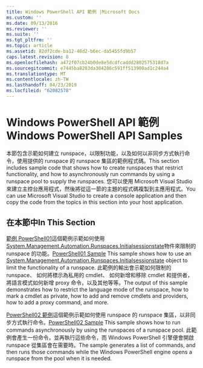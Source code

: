 ```yaml
---
title: Windows PowerShell API 範例 |Microsoft Docs
ms.custom: ''
ms.date: 09/13/2016
ms.reviewer: ''
ms.suite: ''
ms.tgt_pltfrm: ''
ms.topic: article
ms.assetid: 82df2cde-ba12-46d2-b6ec-da5455fd9b57
caps.latest.revision: 8
ms.openlocfilehash: a472f07cb24b0de8e5dcdfcaddd2802575318d7a
ms.sourcegitcommit: e7445ba8203da304286c591ff513900ad1c244a4
ms.translationtype: MT
ms.contentlocale: zh-TW
ms.lasthandoff: 04/23/2019
ms.locfileid: "62082578"
---
```

# <a name="windows-powershell-api-samples"></a><span data-ttu-id="4b90f-102">Windows PowerShell API 範例</span><span class="sxs-lookup"><span data-stu-id="4b90f-102">Windows PowerShell API Samples</span></span>

<span data-ttu-id="4b90f-103">本節包含示範如何建立 runspace，以限制功能，以及如何以非同步方式執行命令，使用提供的 runspace 的 runspace 集區的範例程式碼。</span><span class="sxs-lookup"><span data-stu-id="4b90f-103">This section includes sample code that shows how to create runspaces that restrict functionality, and how to asynchronously run commands by using a runspace pool to supply the runspaces.</span></span> <span data-ttu-id="4b90f-104">您可以使用 Microsoft Visual Studio 來建立主控台應用程式，然後將從這一節的主題的程式碼複製到主應用程式。</span><span class="sxs-lookup"><span data-stu-id="4b90f-104">You can use Microsoft Visual Studio to create a console application and then copy the code from the topics in this section into your host application.</span></span>

## <a name="in-this-section"></a><span data-ttu-id="4b90f-105">在本節中</span><span class="sxs-lookup"><span data-stu-id="4b90f-105">In This Section</span></span>

<span data-ttu-id="4b90f-106">[範例 PowerShell01](./windows-powershell01-sample.md)這個範例示範如何使用[System.Management.Automation.Runspaces.Initialsessionstate](/dotnet/api/System.Management.Automation.Runspaces.InitialSessionState)物件來限制的 runspace 的功能。</span><span class="sxs-lookup"><span data-stu-id="4b90f-106">[PowerShell01 Sample](./windows-powershell01-sample.md) This sample shows how to use an [System.Management.Automation.Runspaces.Initialsessionstate](/dotnet/api/System.Management.Automation.Runspaces.InitialSessionState) object to limit the functionality of a runspace.</span></span> <span data-ttu-id="4b90f-107">此範例的輸出會示範如何限制的 runspace、 如何將標示為私用的 cmdlet、 如何新增和移除 cmdlet 和提供者，將語言模式如何新增 proxy 命令，以及其他等等。</span><span class="sxs-lookup"><span data-stu-id="4b90f-107">The output of this sample demonstrates how to restrict the language mode of the runspace, how to mark a cmdlet as private, how to add and remove cmdlets and providers, how to add a proxy command, and more.</span></span>

<span data-ttu-id="4b90f-108">[PowerShell02 範例](./windows-powershell02-sample.md)這個範例示範如何使用 runspace 的 runspace 集區，以非同步方式執行命令。</span><span class="sxs-lookup"><span data-stu-id="4b90f-108">[PowerShell02 Sample](./windows-powershell02-sample.md) This sample shows how to run commands asynchronously by using the runspaces of a runspace pool.</span></span> <span data-ttu-id="4b90f-109">此範例會產生一份命令，並再執行這些命令，而 Windows PowerShell 引擎便會開啟 runspace 從集區會在需要時。</span><span class="sxs-lookup"><span data-stu-id="4b90f-109">The sample generates a list of commands, and then runs those commands while the Windows PowerShell engine opens a runspace from the pool when it is needed.</span></span>